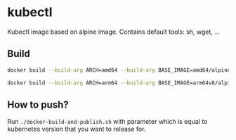 # kubectl

Kubectl image based on alpine image. Contains default tools: sh, wget, ...

## Build

```bash
docker build --build-arg ARCH=amd64 --build-arg BASE_IMAGE=amd64/alpine:latest --tag kumahq/kubectl .
```

```bash
docker build --build-arg ARCH=arm64 --build-arg BASE_IMAGE=arm64v8/alpine:latest --tag kumahq/kubectl .
```

## How to push?

Run `./docker-build-and-publish.sh` with parameter which is equal to kubernetes version that you want to release for.
